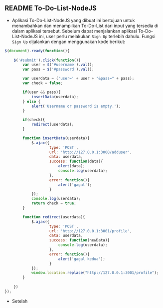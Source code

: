 ## README To-Do-List-NodeJS

* Aplikasi To-Do-List-NodeJS yang dibuat ini bertujuan untuk menambahkan dan menampilkan To-Do-List dari input yang tersedia di dalam aplikasi tersebut.
Sebelum dapat menjalankan aplikasi To-Do-List-NodeJS ini, user perlu melakukan `Sign Up` terlebih dahulu.
Fungsi `Sign Up` dijalankan dengan menggunakan kode berikut:
```javascript
$(document).ready(function(){
	
	$('#submit').click(function(){
		var user = $('#username').val();
		var pass = $('#password').val();

		var userdata = ('user=' + user + "&pass=" + pass);
		var check = false;

		if(user && pass){
			insertData(userdata);
		} else {
			alert('Username or password is empty.');
		}

		if(check){
			redirect(userdata);
		}

		function insertData(userdata){
			$.ajax({
					type: 'POST',
					url: 'http://127.0.0.1:3000/adduser',
					data: userdata, 
					success: function(data){
						alert(data);
						console.log(userdata);
					},
					error: function(){
						alert('gagal');
					}
			});
			console.log(userdata);
			return check = true;
		}

		function redirect(userdata){
			$.ajax({
					type: 'POST',
					url: 'http://127.0.0.1:3001/profile',
					data: userdata, 
					success: function(newData){
						console.log(userdata);
					},
					error: function(){
						alert('gagal kedua');
					}
			});
			window.location.replace("http://127.0.0.1:3001/profile");
		}
		
	})
});
```

* Setelah 
